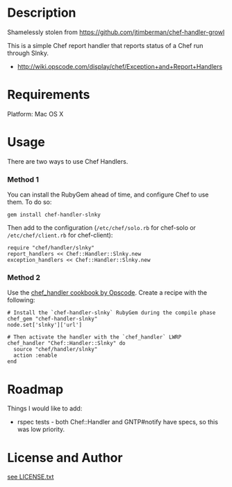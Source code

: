 Description
===========

Shamelessly stolen from https://github.com/jtimberman/chef-handler-growl

This is a simple Chef report handler that reports status of a Chef run
through Slnky.

* http://wiki.opscode.com/display/chef/Exception+and+Report+Handlers

Requirements
============

Platform: Mac OS X

Usage
=====

There are two ways to use Chef Handlers.

### Method 1

You can install the RubyGem ahead of time, and configure Chef to use
them. To do so:

    gem install chef-handler-slnky

Then add to the configuration (`/etc/chef/solo.rb` for chef-solo or
`/etc/chef/client.rb` for chef-client):

    require "chef/handler/slnky"
    report_handlers << Chef::Handler::Slnky.new
    exception_handlers << Chef::Handler::Slnky.new

### Method 2

Use the
[chef_handler cookbook by Opscode](http://community.opscode.com/cookbooks/chef_handler).
Create a recipe with the following:

    # Install the `chef-handler-slnky` RubyGem during the compile phase
    chef_gem "chef-handler-slnky"
    node.set['slnky']['url']

    # Then activate the handler with the `chef_handler` LWRP
    chef_handler "Chef::Handler::Slnky" do
      source "chef/handler/slnky"
      action :enable
    end

Roadmap
=======

Things I would like to add:

* rspec tests - both Chef::Handler and GNTP#notify have specs, so this
  was low priority.

License and Author
==================

[see LICENSE.txt](LICENSE.txt)
